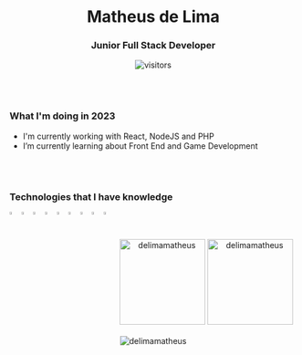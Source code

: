 <div align="center">
   <h1> Matheus de Lima </h1>
   <h3> Junior Full Stack Developer </h3>
   <img src="https://visitor-badge.glitch.me/badge?page_id=delimamatheus.delimamatheus" alt="visitors" />
</div>

<br> <br>

<div align="left">
   
   <h3>What I'm doing in 2023</h3>
   <ul>
      <li>I'm currently working with React, NodeJS and PHP</li>
      <li>I’m currently learning about Front End and Game Development</li>
   </ul>
   
</div>

<br> <br>

<div align="left">
   
   <h3>Technologies that I have knowledge</h3>
   <!-- Icons -->
   <img align="left" alt="Visual Studio Code" width="3.5%" src="https://img.icons8.com/fluent/48/000000/visual-studio-code-2019.png" />
   <img align="left" alt="HTML5" width="3.5%" src="https://img.icons8.com/color/48/000000/html-5.png" />
   <img align="left" alt="CSS3" width="3.5%" src="https://img.icons8.com/color/48/000000/css3.png" />
   <img align="left" alt="JavaScript" width="3.5%" src="https://icons8.com/icon/108784/javascript" />
   <img align="left" alt="JavaScript" width="3.5%" src="https://icons8.com/icon/NfbyHexzVEDk/react" />   
   <img align="left" alt="MongoDB" width="3.5%" src="https://img.icons8.com/color/48/000000/mongodb.png" />
   <img align="left" alt="SQL" width="3.5%" src="https://img.icons8.com/color/48/000000/sql.png" />
   <img align="left" alt="GIT" width="3.5%" src="https://img.icons8.com/color/48/000000/compare-git.png" />
   <img align="left" alt="GITHUB" width="3.5%" src="https://img.icons8.com/ios-filled/50/000000/github-2.png" />   
   
</div>

<br> <br>

<div align="center">
   
   <img  height="150em" src="http://github-readme-streak-stats.herokuapp.com?user=delimamatheus&theme=darcula" alt="delimamatheus" />
   <img height="150em" src="https://github-readme-stats-git-masterrstaa-rickstaa.vercel.app/api?username=delimamatheus&show_icons=true&theme=darcula&locale=en" alt="delimamatheus" />
   <br> <br>
   <img src="https://github-profile-trophy.vercel.app/?username=delimamatheus&no-frame=true&margin-w=5&margin-h=5&column=7&theme=algolia&no-bg=true" alt="delimamatheus"/>
   
</div>


<!--
**delimamatheus/delimamatheus** is a ✨ _special_ ✨ repository because its `README.md` (this file) appears on your GitHub profile.

Here are some ideas to get you started:

- 🔭 I’m currently working on ...
- 🌱 I’m currently learning ...
- 👯 I’m looking to collaborate on ...
- 🤔 I’m looking for help with ...
- 💬 Ask me about ...
- 📫 How to reach me: ...
- 😄 Pronouns: ...
- ⚡ Fun fact: ...
-->
